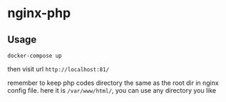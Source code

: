 # nginx-php

## Usage

```shell
docker-compose up
```

then visit url `http://localhost:81/`


remember to keep php codes directory the same as the root dir in nginx config file. here it is `/var/www/html/`, you can use any directory you like
